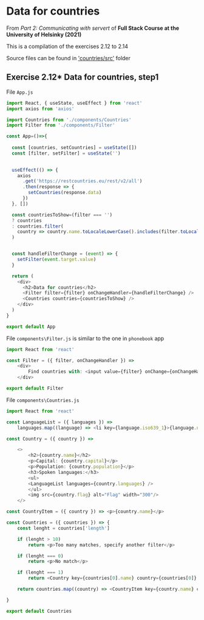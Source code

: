 # Data for countries
From *Part 2: Communicating with servert* of **Full Stack Course at the University of Helsinky (2021)**

This is a compilation of the exercises 2.12 to 2.14

Source files can be found in ['countries/src'](https://github.com/greenvan/fullstackopen2021/tree/main/part2/phonebook/src) folder

## Exercise 2.12* Data for countries, step1

File `App.js`
```js
import React, { useState, useEffect } from 'react'
import axios from 'axios'

import Countries from './components/Countries'
import Filter from './components/Filter'

const App=()=>{
  
  const [countries, setCountries] = useState([])
  const [filter, setFilter] = useState('')

  
  useEffect(() => {
    axios
      .get('https://restcountries.eu/rest/v2/all')
      .then(response => {
        setCountries(response.data)
      })
  }, [])

  const countriesToShow=(filter === '')
  ? countries
  : countries.filter(
    country => country.name.toLocaleLowerCase().includes(filter.toLocaleLowerCase())
  )


  const handleFilterChange = (event) => {
    setFilter(event.target.value)
  }

  return (
    <div>
      <h2>Data for countries</h2>
      <Filter filter={filter} onChangeHandler={handleFilterChange} />
      <Countries countries={countriesToShow} />
    </div>
  )
}

export default App
```


File `components\Filter.js` is similar to the one in `phonebook` app
```js 
import React from 'react'

const Filter = ({ filter, onChangeHandler }) =>
    <div>
        Find countries with: <input value={filter} onChange={onChangeHandler} />
    </div>

export default Filter
```

File `components\Countries.js`
```js
import React from 'react'

const LanguageList = ({ languages }) =>
    languages.map((language) => <li key={language.iso639_1}>{language.name}</li>)

const Country = ({ country }) =>

    <>
        <h2>{country.name}</h2>
        <p>Capital: {country.capital}</p>
        <p>Population: {country.population}</p>
        <h3>Spoken languages:</h3>
        <ul>
        <LanguageList languages={country.languages} />
        </ul>
        <img src={country.flag} alt="Flag" width="300"/>
    </>

const CountryItem = ({ country }) => <p>{country.name}</p>

const Countries = ({ countries }) => {
    const lenght = countries['length']

    if (lenght > 10)
        return <p>Too many matches, specify another filter</p>

    if (lenght === 0)
        return <p>No match</p>

    if (lenght === 1)
        return <Country key={countries[0].name} country={countries[0]} />

    return countries.map((country) => <CountryItem key={country.name} country={country} />)

}

export default Countries
```
